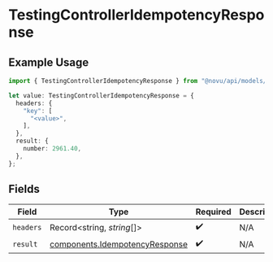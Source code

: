 # TestingControllerIdempotencyResponse

## Example Usage

```typescript
import { TestingControllerIdempotencyResponse } from "@novu/api/models/operations";

let value: TestingControllerIdempotencyResponse = {
  headers: {
    "key": [
      "<value>",
    ],
  },
  result: {
    number: 2961.40,
  },
};
```

## Fields

| Field                                                                            | Type                                                                             | Required                                                                         | Description                                                                      |
| -------------------------------------------------------------------------------- | -------------------------------------------------------------------------------- | -------------------------------------------------------------------------------- | -------------------------------------------------------------------------------- |
| `headers`                                                                        | Record<string, *string*[]>                                                       | :heavy_check_mark:                                                               | N/A                                                                              |
| `result`                                                                         | [components.IdempotencyResponse](../../models/components/idempotencyresponse.md) | :heavy_check_mark:                                                               | N/A                                                                              |